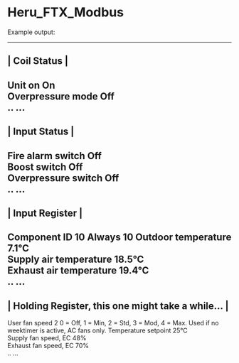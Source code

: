 # Heru_FTX_Modbus

Example output:

---------------
| Coil Status |
---------------
Unit on                                 On                    
Overpressure mode                       Off     
..
...
----------------
| Input Status |
----------------
Fire alarm switch                       Off                   
Boost switch                            Off                   
Overpressure switch                     Off     
..
...
------------------
| Input Register |
------------------
Component ID                            10                    Always 10
Outdoor temperature                     7.1°C                   
Supply air temperature                  18.5°C                   
Exhaust air temperature                 19.4°C        
..
...
----------------------------------------------------
| Holding Register, this one might take a while... |
----------------------------------------------------
User fan speed                          2                    0 = Off, 1 = Min, 2 = Std, 3 = Mod, 4 = Max.
Used if no weektimer is active, AC fans only.
Temperature setpoint                    25°C                   
Supply fan speed, EC                    48%                     
Exhaust fan speed, EC                   70%     
..
...